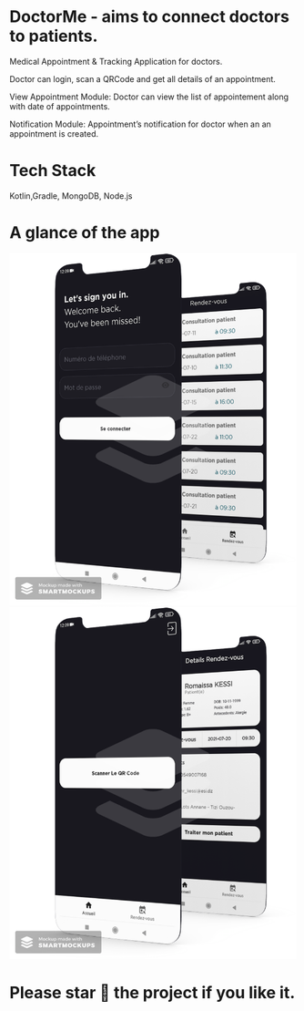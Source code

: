 # DoctorMe - aims to connect doctors to patients.

Medical Appointment & Tracking Application for doctors.

Doctor can login, scan a QRCode and get all details of an appointment.

View Appointment Module: Doctor can view the list of appointement along with date of appointments.

Notification Module: Appointment’s notification for doctor when an an appointment is created.

# Tech Stack

Kotlin,Gradle, MongoDB, Node.js

# A glance of the app

![Alt smartmockups1](/app/src/main/res/drawable/smartmockups_2.png)
![Alt smartmockups2](/app/src/main/res/drawable/smartmockups_1.png)


# Please star :star2: the project if you like it.
